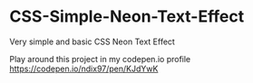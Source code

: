 # CSS-Simple-Neon-Text-Effect
Very simple and basic CSS Neon Text Effect


Play around this project in my codepen.io profile
https://codepen.io/ndix97/pen/KJdYwK
